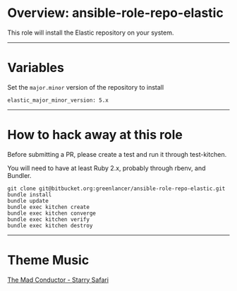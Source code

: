 # Overview: ansible-role-repo-elastic
This role will install the Elastic repository on your system.

- - - -
# Variables

Set the `major.minor` version of the repository to install

    elastic_major_minor_version: 5.x

- - - -
# How to hack away at this role
Before submitting a PR, please create a test and run it through test-kitchen.

You will need to have at least Ruby 2.x, probably through rbenv, and Bundler.

    git clone git@bitbucket.org:greenlancer/ansible-role-repo-elastic.git
    bundle install
    bundle update
    bundle exec kitchen create
    bundle exec kitchen converge
    bundle exec kitchen verify
    bundle exec kitchen destroy

- - - -
# Theme Music
[The Mad Conductor - Starry Safari](https://www.youtube.com/watch?v=VdPlkEJpXGU)
